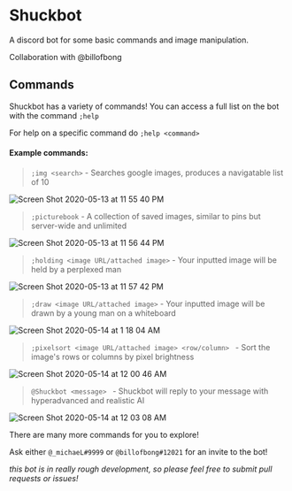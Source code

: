 # Shuckbot
A discord bot for some basic commands and image manipulation.

Collaboration with @billofbong


## Commands
Shuckbot has a variety of commands! You can access a full list on the bot with the command `;help `

For help on a specific command do `;help <command>`

#### Example commands:
> `;img <search>`  -  Searches google images, produces a navigatable list of 10

![Screen Shot 2020-05-13 at 11 55 40 PM](https://user-images.githubusercontent.com/44738399/81903648-45a44480-957f-11ea-84a2-3a7cae6ad8f7.png)

> `;picturebook` - A collection of saved images, similar to pins but server-wide and unlimited

![Screen Shot 2020-05-13 at 11 56 44 PM](https://user-images.githubusercontent.com/44738399/81903622-3e7d3680-957f-11ea-8ad6-63a294ba152f.png)

> `;holding <image URL/attached image>` - Your inputted image will be held by a perplexed man

![Screen Shot 2020-05-13 at 11 57 42 PM](https://user-images.githubusercontent.com/44738399/81903849-9a47bf80-957f-11ea-8528-2e53252630bd.png)

> `;draw <image URL/attached image>` - Your inputted image will be drawn by a young man on a whiteboard

![Screen Shot 2020-05-14 at 1 18 04 AM](https://user-images.githubusercontent.com/44738399/81904662-cd3e8300-9580-11ea-8734-e6a0c87cad78.png)

> `;pixelsort <image URL/attached image> <row/column> ` - Sort the image's rows or columns by pixel brightness

![Screen Shot 2020-05-14 at 12 00 46 AM](https://user-images.githubusercontent.com/44738399/81903645-44731780-957f-11ea-8593-da4b1e566824.png)

> `@Shuckbot <message> ` - Shuckbot will reply to your message with hyperadvanced and realistic AI

![Screen Shot 2020-05-14 at 12 03 08 AM](https://user-images.githubusercontent.com/44738399/81903647-450bae00-957f-11ea-81a8-d50b7dfa8d45.png)

There are many more commands for you to explore!

Ask either `@_michaeL#9999` or `@billofbong#12021` for an invite to the bot!

_this bot is in really rough development, so please feel free to submit pull requests or issues!_
